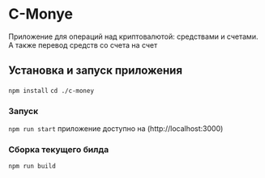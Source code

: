 # C-Monye

Приложение для операций над
криптовалютой: средствами и счетами.
А также перевод средств со счета на счет

## Установка и запуск приложения

`npm install`
`cd ./c-money`

### Запуск

`npm run start`
приложение доступно на (http://localhost:3000)

### Сборка текущего билда

`npm run build`

